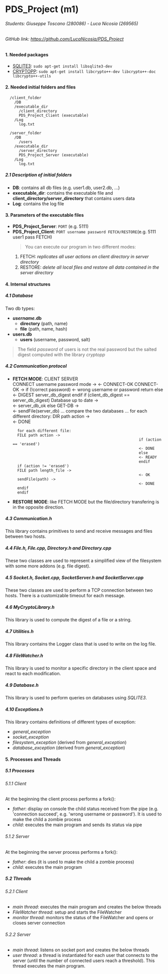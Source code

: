 # PDS_Project (m1)
###### Students:  Giuseppe Toscano (280086) - Luca Nicosia (269565)
###### GitHub link: https://github.com/LucaNicosia/PDS_Project  

#### 1. Needed packages
- [SQLITE3](https://www.sqlite.org/cintro.html): `sudo apt-get install libsqlite3-dev`
- [CRYPTOPP](https://www.cryptopp.com/wiki/SHA): `sudo apt-get install libcrypto++-dev libcrypto++-doc libcrypto++-utils`

#### 2. Needed initial folders and files
      /client_folder
        /DB
        /executable_dir
          /client_directory
          PDS_Project_Client (executable)
        /Log
          log.txt

      /server_folder
        /DB
          /users
        /executable_dir
          /server_directory
          PDS_Project_Server (executable)
        /Log
          log.txt

##### 2.1 Description of initial folders
- **DB**: contains all db files (e.g. user1.db, user2.db, ...)
- **executable_dir**: contains the executable file and **client_directory/server_directory** that contains users data
- **Log**: contains the log file

#### 3. Parameters of the executable files
- **PDS_Project_Server**: `PORT` (e.g. 5111)
- **PDS_Project_Client**: `PORT username password FETCH/RESTORE`(e.g. 5111 user1 pass FETCH)
  >You can execute our program in two different modes:
    1. FETCH: *replicates all user actions on client directory in server directory*
    2. RESTORE: *delete all local files and restore  all data contained in the server directory*


#### 4. Internal structures
##### 4.1 Database
Two db types:
- **_username_.db**
  - **directory** (path, name)
  - **file** (path, name, hash)
- **users.db**
  - **users** (username, password, salt)

> The field *password* of users is not the real password but the salted digest computed with the library *cryptopp*

##### 4.2 Communication protocol

- **FETCH MODE**:
        CLIENT                                                SERVER                                                                                       
        CONNECT username password mode ->
                                                              <- CONNECT-OK
        CONNECT-OK ->
                                                              if (!correct password)
                                                              <- wrong username or password
        return
                                                              else
                                                              <- DIGEST server_db_digest
                                                              endif
        if (client_db_digest == server_db_digest)
        Database up to date ->                                 
                                                              <- server_db_ok
        else
        GET-DB ->   
                                                              <- sendFile(server_db)
        ... compare the two databases ...
        for each different directory:
        DIR path action ->              
                                                              <- DONE

        for each different file:
        FILE path action ->
                                                              if (action == 'erased')
                                                              <- DONE
                                                              else  
                                                              <- READY
                                                              endif
        if (action != 'erased')
        FILE path length_file ->                    
                                                              <- OK
        sendFile(path) ->             
                                                              <- DONE
        endif
        endif

- **RESTORE MODE**: like FETCH MODE but the file/directory transfering is in the opposite direction.                                         

##### 4.3  Communication.h
This library contains primitives to send and receive messages and files between two hosts.

##### 4.4  File.h, File.cpp, Directory.h and Directory.cpp
These two classes are used to represent a simplified view of the filesystem with some more addons (e.g. file digest).

##### 4.5  Socket.h, Socket.cpp, SocketServer.h and SocketServer.cpp
These two classes are used to perform a TCP connection between two hosts. There is a customizable timeout for each message.

##### 4.6  MyCryptoLibrary.h
This library is used to compute the digest of a file or a string.

##### 4.7  Utilities.h
This library contains the Logger class that is used to write on the log file.

##### 4.8  FileWatcher.h
This library is used to monitor a specific directory in the client space and react to each modification.

##### 4.9  Database.h
This library is used to perform queries on databases using *SQLITE3*.

##### 4.10  Exceptions.h
This library contains definitions of different types of exception:
  - *general_exception*
  - *socket_exception*
  - *filesystem_exception* (derived from *general_exception*)
  - *database_exception* (derived from *general_exception*)

#### 5. Processes and Threads
##### 5.1 Processes

###### 5.1.1 Client
At the beginning the client process performs a fork():
  - *father*: display on console the child status received from the pipe (e.g. 'connection succeed', e.g. 'wrong username or password'). It is used to make the child a zombie process
  - *child*: executes the main program and sends its status via pipe

###### 5.1.2 Server
At the beginning the server process performs a fork():
  - *father*: dies (it is used to make the child a zombie process)
  - *child*: executes the main program

##### 5.2 Threads

###### 5.2.1 Client
  - *main thread*: executes the main program and creates the below threads
  - *FileWatcher thread*: setup and starts the FileWatcher
  - *monitor thread*: monitors the status of the FileWatcher and opens or closes server connection  

###### 5.2.2 Server
  - *main thread*: listens on socket port and creates the below threads
  - *user thread*: a thread is instantiated for each user that connects to the server (until the number of connected users reach a threshold). This thread executes the main program.

